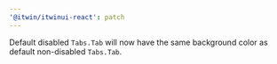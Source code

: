 ```yaml
---
'@itwin/itwinui-react': patch
---
```


Default disabled `Tabs.Tab` will now have the same background color as default non-disabled `Tabs.Tab`.
